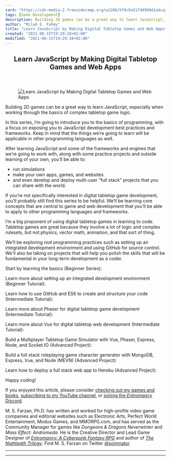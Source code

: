 ```yaml
---
card: "https://cdn-media-2.freecodecamp.org/w1280/5f9c9a51740569d1a4ca24de.jpg"
tags: [Game Development]
description: Building 2D games can be a great way to learn JavaScript, esp
author: "Milad E. Fahmy"
title: "Learn JavaScript by Making Digital Tabletop Games and Web Apps"
created: "2021-08-15T19:29:18+02:00"
modified: "2021-08-15T19:29:18+02:00"
---
```

<div class="site-wrapper">
<main id="site-main" class="site-main outer">
<div class="inner">
<article class="post-full post tag-game-development tag-javascript tag-es6 tag-learn-to-code tag-nodejs tag-vuejs tag-mevn tag-mongodb tag-phaser-3 ">
<header class="post-full-header">
<h1 class="post-full-title">Learn JavaScript by Making Digital Tabletop Games and Web Apps</h1>
</header>
<figure class="post-full-image">
<picture>
<source media="(max-width: 700px)" sizes="1px" srcset="data:image/gif;base64,R0lGODlhAQABAIAAAAAAAP///yH5BAEAAAAALAAAAAABAAEAAAIBRAA7 1w">
<source media="(min-width: 701px)" sizes="(max-width: 800px) 400px,
(max-width: 1170px) 700px,
1400px" srcset="https://cdn-media-2.freecodecamp.org/w1280/5f9c9a51740569d1a4ca24de.jpg 300w,
https://cdn-media-2.freecodecamp.org/w1280/5f9c9a51740569d1a4ca24de.jpg 600w,
https://cdn-media-2.freecodecamp.org/w1280/5f9c9a51740569d1a4ca24de.jpg 1000w,
https://cdn-media-2.freecodecamp.org/w1280/5f9c9a51740569d1a4ca24de.jpg 2000w">
<img onerror="this.style.display='none'" src="https://cdn-media-2.freecodecamp.org/w1280/5f9c9a51740569d1a4ca24de.jpg" alt="Learn JavaScript by Making Digital Tabletop Games and Web Apps">
</picture>
</figure>
<section class="post-full-content">
<div class="post-content">
<p>Building 2D games can be a great way to learn JavaScript, especially when working through the basics of complex tabletop game logic.</p>
<p>In this series, I’m going to introduce you to the basics of programming, with a focus on exposing you to JavaScript development best practices and frameworks. Keep in mind that the things we’re going to learn will be applicable in other programming languages as well.</p>
<p>After learning JavaScript and some of the frameworks and engines that we’re going to work with, along with some practice projects and outside learning of your own, you’ll be able to:</p>
<ul>
<li>run simulations</li>
<li>make your own apps, games, and websites</li>
<li>and even develop and deploy multi-user “full stack” projects that you can share with the world.</li>
</ul>
<p>If you’re not specifically interested in digital tabletop game development, you’ll probably still find this series to be helpful. We’ll be learning core concepts that are central to game and web development that you’ll be able to apply to other programming languages and frameworks. &nbsp;</p>
<p>I’m a big proponent of using digital tabletop games in learning to code. Tabletop games are great because they involve a lot of logic and complex rulesets, but not physics, vector math, animation, and that sort of thing.</p>
<p>We’ll be exploring <em>real </em>programming practices such as setting up an integrated development environment and using GitHub for source control. We'll also be taking on projects that will help you polish the skills that will be fundamental in your long-term development as a coder.</p>
<p>Start by learning the basics (Beginner Series):</p>
<p>Learn more about setting up an integrated development environment (Beginner Tutorial):</p>
<p>Learn how to use GitHub and ES6 to create and structure your code (Intermediate Tutorial):</p>
<p>Learn more about Phaser for digital tabletop game development (Intermediate Tutorial):</p>
<p>Learn more about Vue for digital tabletop web development (Intermediate Tutorial):</p>
<p>Build a Multiplayer Tabletop Game Simulator with Vue, Phaser, Express, Node, and Socket.IO (Advanced Project): </p>
<p>Build a full stack roleplaying game character generator with MongoDB, Express, Vue, and Node (MEVN) (Advanced Project):</p>
<p>Learn how to deploy a full stack web app to Heroku (Advanced Project):</p>
<p>Happy coding!</p>
<p>If you enjoyed this article, please consider <a href="https://www.nightpathpub.com/">checking out my games and books</a>, <a href="https://www.youtube.com/msfarzan?sub_confirmation=1">subscribing to my YouTube channel</a>, or <a href="https://discord.gg/RF6k3nB">joining the <em>Entromancy </em>Discord</a>.</p>
<p>M. S. Farzan, Ph.D. has written and worked for high-profile video game companies and editorial websites such as Electronic Arts, Perfect World Entertainment, Modus Games, and MMORPG.com, and has served as the Community Manager for games like <em>Dungeons &amp; Dragons Neverwinter</em> and <em>Mass Effect: Andromeda</em>. He is the Creative Director and Lead Game Designer of <em><a href="https://www.nightpathpub.com/rpg">Entromancy: A Cyberpunk Fantasy RPG</a></em> and author of <em><a href="http://nightpathpub.com/books">The Nightpath Trilogy</a></em>. Find M. S. Farzan on Twitter <a href="https://twitter.com/sominator">@sominator</a>.</p>
</div>
<hr>
<hr>
</section>
</article>
</div>
</main>
</div>
<!-- Google Tag Manager (noscript) -->
<!-- End Google Tag Manager (noscript) -->
